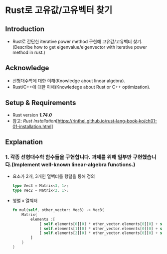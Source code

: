 # Rust로 고유값/고유벡터 찾기

  ## Introduction
  
   - Rust로 간단한 iterative power method 구현해 고유값/고유벡터 찾기.(Describe how to get eigenvalue/eigenvector with iterative power method in rust.)
     
  ## Acknowledge

   - 선형대수학에 대한 이해(Knowledge about linear algebra).
   - Rust/C++에 대한 이해(Knowledege about Rust or C++ optimization).
     
  ## Setup & Requirements
   
   - Rust version ***1.74.0***
   - 참고: *Rust Installation*[https://rinthel.github.io/rust-lang-book-ko/ch01-01-installation.html]

  ## Explanation
  
  ### 1. 각종 선형대수학 함수들을 구현합니다. 과제를 위해 일부만 구현했습니다.(Implement well-known linear-algebra functions.)
  - 요소가 2개, 3개인 열벡터를 행렬을 통해 정의
    ```Rust
    type Vec3 = Matrix<3, 1>;
    type Vec2 = Matrix<2, 1>;
    ```
  - 행렬 x 열벡터
    ```Rust
    fn mul(self, other_vector: Vec3) -> Vec3{
        Matrix{
            elements :[
                [ self.elements[0][0] * other_vector.elements[0][0] + self.elements[0][1] * other_vector.elements[1][0] + self.elements[0][2] * other_vector.elements[2][0] ],
                [ self.elements[1][0] * other_vector.elements[0][0] + self.elements[1][1] * other_vector.elements[1][0] + self.elements[1][2] * other_vector.elements[2][0] ],
                [ self.elements[2][0] * other_vector.elements[0][0] + self.elements[2][1] * other_vector.elements[1][0] + self.elements[2][2] * other_vector.elements[2][0] ]
            ]
        }
    }
    ```

